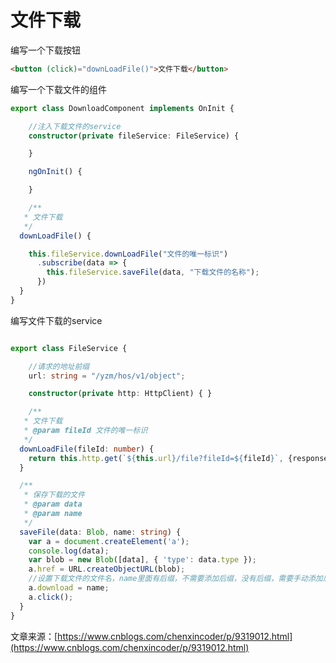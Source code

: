 # 文件下载

编写一个下载按钮

```html
<button (click)="downLoadFile()">文件下载</button>
```

编写一个下载文件的组件

```typescript
export class DownloadComponent implements OnInit {

    //注入下载文件的service
	constructor(private fileService: FileService) {

	}

	ngOnInit() {

	}

	/**
   * 文件下载
   */
  downLoadFile() {

    this.fileService.downLoadFile("文件的唯一标识")
      .subscribe(data => {
        this.fileService.saveFile(data, "下载文件的名称");
      })
  }
}

```

编写文件下载的service

```typescript

export class FileService {

	//请求的地址前缀
	url: string = "/yzm/hos/v1/object";

	constructor(private http: HttpClient) { }

	/**
   * 文件下载
   * @param fileId 文件的唯一标识
   */
  downLoadFile(fileId: number) {
    return this.http.get(`${this.url}/file?fileId=${fileId}`, {responseType:'blob'});
  }

  /**
   * 保存下载的文件
   * @param data
   * @param name
   */
  saveFile(data: Blob, name: string) {
    var a = document.createElement('a');
    console.log(data);
    var blob = new Blob([data], { 'type': data.type });
    a.href = URL.createObjectURL(blob);
    //设置下载文件的文件名，name里面有后缀，不需要添加后缀，没有后缀，需要手动添加后缀
    a.download = name;
    a.click();
  }
}
```


文章来源：[https://www.cnblogs.com/chenxincoder/p/9319012.html](https://www.cnblogs.com/chenxincoder/p/9319012.html)